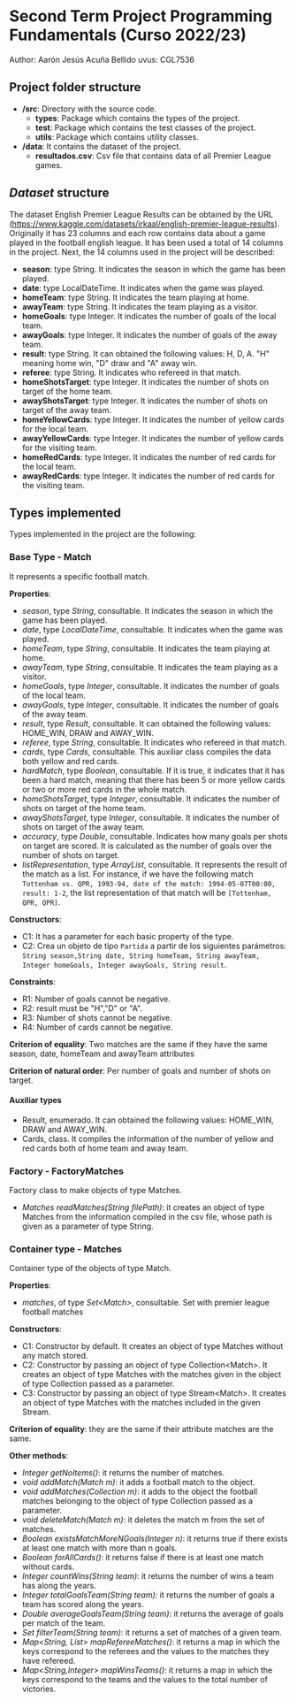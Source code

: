 # Second Term Project Programming Fundamentals (Curso 2022/23)
Author: Aarón Jesús Acuña Bellido   uvus: CGL7536

## Project folder structure

* **/src**: Directory with the source code.
  * **types**: Package which contains the types of the project.
  * **test**: Package which contains the test classes of the project. 
  * **utils**:  Package which contains utility classes. 
* **/data**: It contains the dataset of the project.
    * **resultados.csv**: Csv file that contains data of all Premier League games.
    
## *Dataset* structure

The dataset English Premier League Results can be obtained by the URL (https://www.kaggle.com/datasets/irkaal/english-premier-league-results). Originally it has 23 columns and each row contains data about a game played in the football english league. It has been used a total of 14 columns in the project. Next, the 14 columns used in the project will be described:

* **season**: type String. It indicates the season in which the game has been played.
* **date**: type LocalDateTime. It indicates when the game was played.
* **homeTeam**: type String. It indicates the team playing at home.
* **awayTeam**: type String. It indicates the team playing as a visitor.
* **homeGoals**: type Integer. It indicates the number of goals of the local team.
* **awayGoals**: type Integer. It indicates the number of goals of the away team.
* **result**: type String. It can obtained the following values: H, D, A. "H" meaning home win, "D" draw and "A" away win.
* **referee**: type String. It indicates who refereed in that match.
* **homeShotsTarget**: type Integer. It indicates the number of shots on target of the home team.
* **awayShotsTarget**: type Integer. It indicates the number of shots on target of the away team.
* **homeYellowCards**: type Integer. It indicates the number of yellow cards for the local team.
* **awayYellowCards**: type Integer. It indicates the number of yellow cards for the visiting team.
* **homeRedCards**: type Integer. It indicates the number of red cards for the local team.
* **awayRedCards**: type Integer. It indicates the number of red cards for the visiting team.

## Types implemented

Types implemented in the project are the following: 

### Base Type - Match
It represents a specific football match.

**Properties**:

- _season_, type _String_, consultable. It indicates the season in which the game has been played.
- _date_, type _LocalDateTime_, consultable. It indicates when the game was played.
- _homeTeam_, type _String_, consultable. It indicates the team playing at home.
- _awayTeam_, type _String_, consultable. It indicates the team playing as a visitor.
- _homeGoals_, type _Integer_, consultable. It indicates the number of goals of the local team.
- _awayGoals_, type _Integer_, consultable. It indicates the number of goals of the away team.
- _result_, type _Result_, consultable. It can obtained the following values: HOME_WIN, DRAW and AWAY_WIN.
- _referee_, type _String_, consultable. It indicates who refereed in that match.
- _cards_, type _Cards_, consultable. This auxiliar class compiles the data both yellow and red cards.
- _hardMatch_, type _Boolean_, consultable. If it is true, it indicates that it has been a hard match, meaning that there has been 5 or more yellow cards or two or more red cards in the whole match.
- _homeShotsTarget_, type _Integer_, consultable. It indicates the number of shots on target of the home team.
- _awayShotsTarget_, type _Integer_, consultable. It indicates the number of shots on target of the away team.
- _accuracy_, type _Double_, consultable. Indicates how many goals per shots on target are scored. It is calculated as the number of goals over the number of shots on target.
- _listRepresentation_, type _ArrayList<String>_, consultable. It represents the result of the match as a list. For instance, if we have the following match ```Tottenham vs. QPR, 1993-94, date of the match: 1994-05-07T00:00, result: 1-2```, the list representation of that match will be ```[Tottenham, QPR, QPR]```.

**Constructors**: 

- C1: It has a parameter for each basic property of the type.
- C2: Crea un objeto de tipo ```Partida``` a partir de los siguientes parámetros: ```String season,String date, String homeTeam, String awayTeam, Integer homeGoals, Integer awayGoals, String result```.

**Constraints**:
 
- R1: Number of goals cannot be negative.
- R2: result must be "H","D" or "A".
- R3: Number of shots cannot be negative.
- R4: Number of cards cannot be negative.

**Criterion of equality**: Two matches are the same if they have the same season, date, homeTeam and awayTeam attributes

**Criterion of natural order**: Per number of goals and number of shots on target.

#### Auxiliar types

- Result, enumerado. It can obtained the following values: HOME_WIN, DRAW and AWAY_WIN.
- Cards, class. It compiles the information of the number of yellow and red cards both of home team and away team.

### Factory - FactoryMatches
Factory class to make objects of type Matches.

- _Matches readMatches(String filePath)_: it creates an object of type Matches from the information compiled in the csv file, whose path is given as a parameter of type String. 


### Container type - Matches

Container type of the objects of type Match. 

**Properties**:

-  _matches_, of type _Set\<Match\>_, consultable. Set with premier league football matches 
 
**Constructors**: 

- C1: Constructor by default. It creates an object of type Matches without any match stored.
- C2: Constructor by passing an object of type Collection\<Match\>. It creates an object of type Matches with the matches given in the object of type Collection passed as a parameter. 
- C3: Constructor by passing an object of type Stream\<Match\>. It creates an object of type Matches with the matches included in the given Stream.  

**Criterion of equality**: they are the same if their attribute matches are the same.


**Other methods**:
- _Integer getNoItems()_: it returns the number of matches.
- _void addMatch(Match m)_: it adds a football match to the object. 
- _void addMatches(Collection<Match> m)_: it adds to the object the football matches belonging to the object of type Collection<Match> passed as a parameter.
- _void deleteMatch(Match m)_: it deletes the match m from the set of matches.
- _Boolean existsMatchMoreNGoals(Integer n)_: it returns true if there exists at least one match with more than n goals.
- _Boolean forAllCards()_: it returns false if there is at least one match without cards.
- _Integer countWins(String team)_: it returns the number of wins a team has along the years.
- _Integer totalGoalsTeam(String team)_: it returns the number of goals a team has scored along the years.
- _Double averageGoalsTeam(String team)_: it returns the average of goals per match of the team.
- _Set<Match> filterTeam(String team)_: it returns a set of matches of a given team.
- _Map<String, List<Match>> mapRefereeMatches()_: it returns a map in which the keys correspond to the referees and the values to the matches they have refereed.
- _Map<String,Integer> mapWinsTeams()_: it returns a map in which the keys correspond to the teams and the values to the total number of victories.
